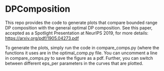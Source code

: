# DPComposition
This repo provides the code to generate plots that compare bounded range DP composition with the general optimal DP composition.  See this paper, accepted as a Spotlight Presentation at NeurIPS 2019, for more details: https://arxiv.org/pdf/1905.04273.pdf

To generate the plots, simply run the code in compare_comps.py (where the functions it uses are in the optimal_comp.py file.  You can uncomment a line in compare_comps.py to save the figure as a pdf.  Further, you can switch between different eps_per parameters in the curves that are plotted.
